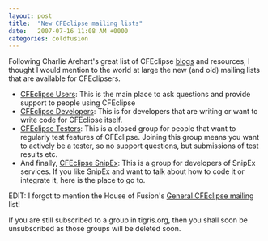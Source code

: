 ```yaml
---
layout: post
title:  "New CFEclipse mailing lists"
date:   2007-07-16 11:08 AM +0000
categories: coldfusion
---
```

Following Charlie Arehart's great list of CFEclipse <a href="http://carehart.org/blog/client/index.cfm/2007/7/10/come_read_70_CFEclipse_bloggers" title="Come read over 70 CFEclipse bloggers - Part 1 - Charlie Arehart's Blog">blogs</a> and resources, I thought I would mention to the world at large the new (and old) mailing lists that are available for CFEclipsers.


<ul>
	<li><a href="http://groups.google.com/group/cfeclipse-users" title="CFEclipse Users |
	  Google Groups">CFEclipse Users</a>: This is the main place to ask questions and provide support to people using CFEclipse</li>
	<li><a href="http://groups.google.com/group/cfeclipse-dev" title="CFEclipse Developers |
	  Google Groups">CFEclipse Developers</a>: This is for developers that are writing or want to write code for CFEclipse itself.</li>
	<li><a href="http://groups.google.com/group/cfeclipse-testers">CFEclipse Testers</a>: This is a closed group for people that want to regularly test features of CFEclipse. Joining this group means you want to actively be a tester, so no support questions, but submissions of test results etc.</li>
	<li>And finally, <a href="http://groups.google.com/group/cfeclipse-snipex" title="CFEclipse Snipex |
	  Google Groups">CFEclipse SnipEx</a>: This is a group for developers of SnipEx services. If you like SnipEx and want to talk about how to code it or integrate it, here is the place to go to.</li>
</ul>

EDIT: 
I forgot to mention the House of Fusion's <a href="http://www.houseoffusion.com/groups/cfeclipse/">General CFEclipse mailing</a> list! 

If you are still subscribed to a group in tigris.org, then you shall soon be unsubscribed as those groups will be deleted soon.